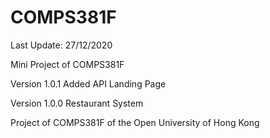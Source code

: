# COMPS381F

Last Update: 27/12/2020

Mini Project of COMPS381F

Version 1.0.1
Added API Landing Page

Version 1.0.0
Restaurant System

Project of COMPS381F of the Open University of Hong Kong
